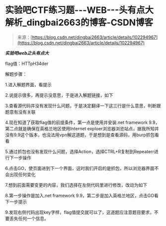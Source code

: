 <!--yml
category: 未分类
date: 2022-04-26 14:41:59
-->

# 实验吧CTF练习题---WEB---头有点大解析_dingbai2663的博客-CSDN博客

> 来源：[https://blog.csdn.net/dingbai2663/article/details/102294967](https://blog.csdn.net/dingbai2663/article/details/102294967)

***实验吧web之头有点大***

flag值：HTTpH34der

解题步骤：

1.进入解题界面，看提示

2.说提示很多，再提示没意思，于是进入解题链接，如下

3.查看源代码并没有发现什么问题，于是决定翻译一下这三行是什么意思，判断跟题意有没有关联

4.现在知道了获取flag值的前提条件，第一点是使用并安装.net framework 9.9，第二点就是确保在英格兰地区使用Internet exploer浏览器浏览站点，据我所知并没有9.9这个版本，也没法用vpn解这道题，于是想到是查看源码，用burp抓包看看

5.通过抓包也没有发现什么问题，选择Action，选择CTRL+R复制到Repeaterr进行下一步操作

6.点击GO，使页面进到下一个界面，这时我们开启的是抓包，所以浏览器界面不会出现任何变化

7.想到前面需要变更的内容，我们选择在左侧代码里进行修改，改动为如下

8.第一步操作是加入.net framework 9.9，第二步是加入英格兰地区，点击GO看下一步提示

9.发现右侧代码出现key字样，flag值提交就可以了，这道题应注意题目要求，不要丢失任何一个信息。